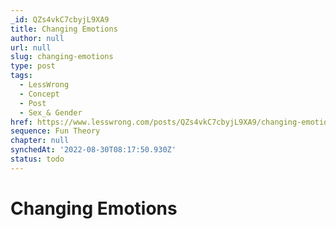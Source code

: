 ```yaml
---
_id: QZs4vkC7cbyjL9XA9
title: Changing Emotions
author: null
url: null
slug: changing-emotions
type: post
tags:
  - LessWrong
  - Concept
  - Post
  - Sex_& Gender
href: https://www.lesswrong.com/posts/QZs4vkC7cbyjL9XA9/changing-emotions
sequence: Fun Theory
chapter: null
synchedAt: '2022-08-30T08:17:50.930Z'
status: todo
---
```


# Changing Emotions
